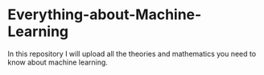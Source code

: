 # Everything-about-Machine-Learning
In this repository I will upload all the theories and mathematics you need to know about machine learning. 
